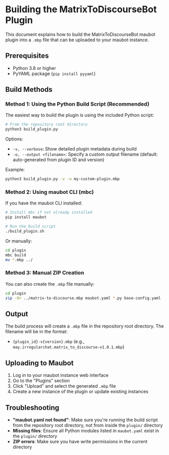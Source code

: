 # Building the MatrixToDiscourseBot Plugin

This document explains how to build the MatrixToDiscourseBot maubot plugin into a `.mbp` file that can be uploaded to your maubot instance.

## Prerequisites

- Python 3.8 or higher
- PyYAML package (`pip install pyyaml`)

## Build Methods

### Method 1: Using the Python Build Script (Recommended)

The easiest way to build the plugin is using the included Python script:

```bash
# From the repository root directory
python3 build_plugin.py
```

Options:
- `-v, --verbose`: Show detailed plugin metadata during build
- `-o, --output <filename>`: Specify a custom output filename (default: auto-generated from plugin ID and version)

Example:
```bash
python3 build_plugin.py -v -o my-custom-plugin.mbp
```

### Method 2: Using maubot CLI (mbc)

If you have the maubot CLI installed:

```bash
# Install mbc if not already installed
pip install maubot

# Run the build script
./build_plugin.sh
```

Or manually:
```bash
cd plugin
mbc build
mv *.mbp ../
```

### Method 3: Manual ZIP Creation

You can also create the `.mbp` file manually:

```bash
cd plugin
zip -9r ../matrix-to-discourse.mbp maubot.yaml *.py base-config.yaml
```

## Output

The build process will create a `.mbp` file in the repository root directory. The filename will be in the format:
- `{plugin_id}-v{version}.mbp` (e.g., `may.irregularchat.matrix_to_discourse-v1.0.1.mbp`)

## Uploading to Maubot

1. Log in to your maubot instance web interface
2. Go to the "Plugins" section
3. Click "Upload" and select the generated `.mbp` file
4. Create a new instance of the plugin or update existing instances

## Troubleshooting

- **"maubot.yaml not found"**: Make sure you're running the build script from the repository root directory, not from inside the `plugin/` directory
- **Missing files**: Ensure all Python modules listed in `maubot.yaml` exist in the `plugin/` directory
- **ZIP errors**: Make sure you have write permissions in the current directory 